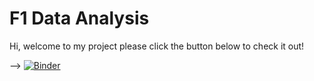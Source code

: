 # F1 Data Analysis

Hi, welcome to my project please click the button below to check it out!

-->
[![Binder](https://mybinder.org/badge_logo.svg)](https://mybinder.org/v2/gh/HunterSprigings/f1_data_analysis/main?labpath=voila%2Frender%2Ff1_data_analysis_final.ipynb)

